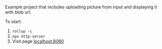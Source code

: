 Example project that includes uploading picture from input and displaying it with blob url.

To start:

1. `rollup -c`
2. `npx http-server`
3. Visit page [localhost:8080](http://localhost:8080)
